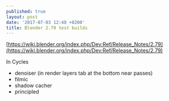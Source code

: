 ```yaml
---
published: true
layout: post
date: '2017-07-03 12:48 +0200'
title: Blender 2.79 test builds
---
```

[https://wiki.blender.org/index.php/Dev:Ref/Release_Notes/2.79](https://wiki.blender.org/index.php/Dev:Ref/Release_Notes/2.79)

In Cycles  
- denoiser (in render layers tab at the bottom near passes)
- filmic
- shadow cacher
- principled
